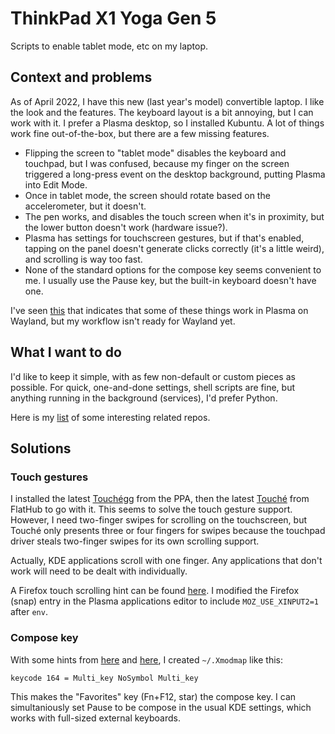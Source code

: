 # ThinkPad X1 Yoga Gen 5

Scripts to enable tablet mode, etc on my laptop.

## Context and problems

As of April 2022, I have this new (last year's model) convertible laptop. I like the
look and the features. The keyboard layout is a bit annoying, but I can work with it.
I prefer a Plasma desktop, so I installed Kubuntu. A lot of things work fine
out-of-the-box, but there are a few missing features.

* Flipping the screen to "tablet mode" disables the keyboard and touchpad, but
  I was confused, because my finger on the screen triggered a long-press event on the
  desktop background, putting Plasma into Edit Mode.
* Once in tablet mode, the screen should rotate based on the accelerometer, but it doesn't.
* The pen works, and disables the touch screen when it's in proximity, but the lower
  button doesn't work (hardware issue?).
* Plasma has settings for touchscreen gestures, but if that's enabled, tapping on the panel
  doesn't generate clicks correctly (it's a little weird), and scrolling is way too fast.
* None of the standard options for the compose key seems convenient to me. I usually use
  the Pause key, but the built-in keyboard doesn't have one.

I've seen [this](https://askubuntu.com/a/1257454) that indicates that some of these
things work in Plasma on Wayland, but my workflow isn't ready for Wayland yet.

## What I want to do

I'd like to keep it simple, with as few non-default or custom pieces as possible. For
quick, one-and-done settings, shell scripts are fine, but anything running in the
background (services), I'd prefer Python.

Here is my [list](https://github.com/stars/mtkraai/lists/thinkpad-x1-yoga-g5) of some
interesting related repos.

## Solutions

### Touch gestures

I installed the latest [Touchégg](https://github.com/JoseExposito/touchegg) from the PPA,
then the latest [Touché](https://github.com/JoseExposito/touche) from FlatHub to go with
it. This seems to solve the touch gesture support. However, I need two-finger swipes for
scrolling on the touchscreen, but Touché only presents three or four fingers for swipes
because the touchpad driver steals two-finger swipes for its own scrolling support.

Actually, KDE applications scroll with one finger. Any applications that don't work will
need to be dealt with individually.

A Firefox touch scrolling hint can be found
[here](https://superuser.com/questions/1151161/enable-touch-scrolling-in-firefox).
I modified the Firefox (snap) entry in the Plasma applications editor to include
`MOZ_USE_XINPUT2=1` after `env`.

### Compose key

With some hints from [here](https://askubuntu.com/questions/957513/how-can-i-set-the-compose-key-to-end)
and [here](https://wiki.archlinux.org/title/Xmodmap), I created `~/.Xmodmap` like this:

```
keycode 164 = Multi_key NoSymbol Multi_key
```

This makes the "Favorites" key (Fn+F12, star) the compose key. I can simultaniously set
Pause to be compose in the usual KDE settings, which works with full-sized external keyboards.
